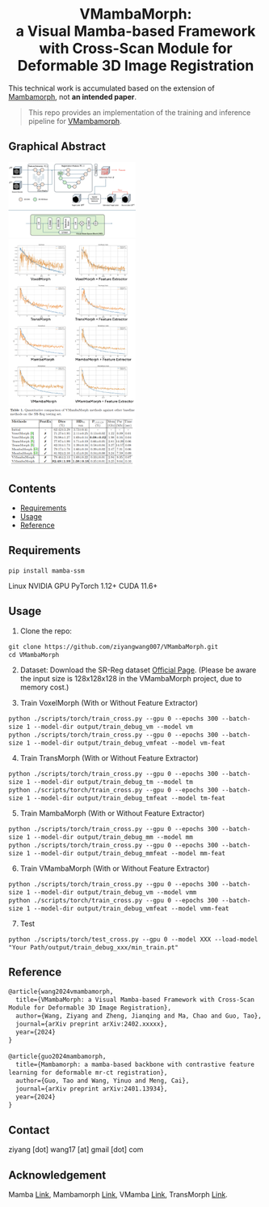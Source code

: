 <div align="center">
<h1> <b>VMambaMorph</b>: <br /> a Visual Mamba-based Framework with Cross-Scan Module for Deformable 3D Image Registration </h1>
</div>

This technical work is accumulated based on the extension of [Mambamorph](https://arxiv.org/pdf/2401.13934v4.pdf), not <b> an intended paper</b>.

> This repo provides an implementation of the training and inference pipeline for [VMambamorph](https://arxiv.org/abs/2404.05105). 

## Graphical Abstract


<img src="img/framework.png" width="50%" height="auto">
<img src="img/history.png" width="50%" height="auto">
<img src="img/results.png" width="50%" height="auto">


## Contents ###
- [Requirements](#requirements)
- [Usage](#usage)
- [Reference](#reference)
  
## Requirements

`pip install mamba-ssm`

Linux
NVIDIA GPU
PyTorch 1.12+
CUDA 11.6+


## Usage

1. Clone the repo:
```
git clone https://github.com/ziyangwang007/VMambaMorph.git 
cd VMambaMorph
```

2. Dataset:
Download the SR-Reg dataset [Official Page](https://github.com/Guo-Stone/MambaMorph). 
(Please be aware the input size is 128x128x128 in the VMambaMorph project, due to memory cost.)

3. Train VoxelMorph (With or Without Feature Extractor)
```
python ./scripts/torch/train_cross.py --gpu 0 --epochs 300 --batch-size 1 --model-dir output/train_debug_vm --model vm
python ./scripts/torch/train_cross.py --gpu 0 --epochs 300 --batch-size 1 --model-dir output/train_debug_vmfeat --model vm-feat
```

4. Train TransMorph (With or Without Feature Extractor)
```
python ./scripts/torch/train_cross.py --gpu 0 --epochs 300 --batch-size 1 --model-dir output/train_debug_tm --model tm
python ./scripts/torch/train_cross.py --gpu 0 --epochs 300 --batch-size 1 --model-dir output/train_debug_tmfeat --model tm-feat
```

5. Train MambaMorph (With or Without Feature Extractor)
```
python ./scripts/torch/train_cross.py --gpu 0 --epochs 300 --batch-size 1 --model-dir output/train_debug_mm --model mm
python ./scripts/torch/train_cross.py --gpu 0 --epochs 300 --batch-size 1 --model-dir output/train_debug_mmfeat --model mm-feat
```

6. Train VMambaMorph (With or Without Feature Extractor)
```
python ./scripts/torch/train_cross.py --gpu 0 --epochs 300 --batch-size 1 --model-dir output/train_debug_vm --model vmm
python ./scripts/torch/train_cross.py --gpu 0 --epochs 300 --batch-size 1 --model-dir output/train_debug_vmfeat --model vmm-feat
```

7. Test
```
python ./scripts/torch/test_cross.py --gpu 0 --model XXX --load-model "Your Path/output/train_debug_xxx/min_train.pt"
```

## Reference
```
@article{wang2024vmambamorph,
  title={VMambaMorph: a Visual Mamba-based Framework with Cross-Scan Module for Deformable 3D Image Registration},
  author={Wang, Ziyang and Zheng, Jianqing and Ma, Chao and Guo, Tao},
  journal={arXiv preprint arXiv:2402.xxxxx},
  year={2024}
}

@article{guo2024mambamorph,
  title={Mambamorph: a mamba-based backbone with contrastive feature learning for deformable mr-ct registration},
  author={Guo, Tao and Wang, Yinuo and Meng, Cai},
  journal={arXiv preprint arXiv:2401.13934},
  year={2024}
}
```


## Contact

ziyang [dot] wang17 [at] gmail [dot] com


## Acknowledgement
Mamba [Link](https://github.com/state-spaces/mamba), Mambamorph [Link](https://github.com/Guo-Stone/MambaMorph), VMamba [Link](https://github.com/MzeroMiko/VMamba), TransMorph [Link](https://github.com/junyuchen245/TransMorph_Transformer_for_Medical_Image_Registration).
